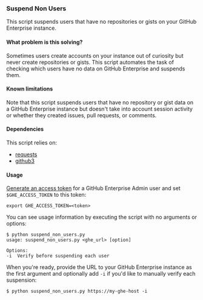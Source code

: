 ### Suspend Non Users

This script suspends users that have no repositories or gists on your GitHub Enterprise instance.

#### What problem is this solving?
Sometimes users create accounts on your instance out of curiosity but never create repositories or gists. This script automates the task of checking which users have no data on GitHub Enterprise and suspends them.

#### Known limitations
Note that this script suspends users that have no repository or gist data on a GitHub Enterprise instance but doesn't take into account session activity or whether they created issues, pull requests, or comments.

#### Dependencies

This script relies on:
- [requests](http://docs.python-requests.org/)
- [github3](http://github3py.readthedocs.org/)

#### Usage
[Generate an access token](https://help.github.com/articles/creating-an-access-token-for-command-line-use/) for a GitHub Enterprise Admin user and set `$GHE_ACCESS_TOKEN` to this token:

````
export GHE_ACCESS_TOKEN=<token>
````

You can see usage information by executing the script with no arguments or options:
````
$ python suspend_non_users.py
usage: suspend_non_users.py <ghe_url> [option]

Options:
-i  Verify before suspending each user
````
When you're ready, provide the URL to your GitHub Enterprise instance as the first argument and optionally add `-i` if you'd like to manually verify each suspension:
````
$ python suspend_non_users.py https://my-ghe-host -i
````
